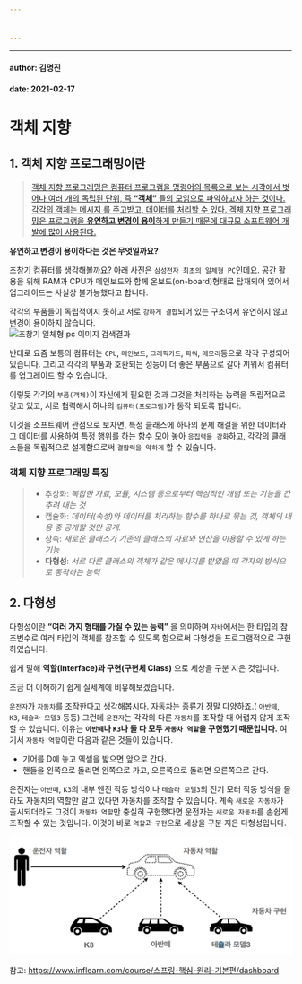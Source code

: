 ```yaml
---


---
```


<hr>
<h4 id="author-김명진">author: 김명진</h4>
<h4 id="date-2021-02-17">date: 2021-02-17</h4>
<h1 id="객체-지향">객체 지향</h1>
<h2 id="객체-지향-프로그래밍이란">1. 객체 지향 프로그래밍이란</h2>
<blockquote>
<p><a href="https://ko.wikipedia.org/wiki/%EA%B0%9D%EC%B2%B4_%EC%A7%80%ED%96%A5_%ED%94%84%EB%A1%9C%EA%B7%B8%EB%9E%98%EB%B0%8D">객체 지향 프로그래밍은 컴퓨터 프로그램을 명령어의 목록으로 보는 시각에서 벗어나 여러 개의 독립된 단위, 즉 <strong>“객체”</strong> 들의 모임으로 파악하고자 하는 것이다. 각각의 객체는 메시지 를 주고받고, 데이터를 처리할 수 있다. 겍체 지향 프로그래밍은 프로그램을 <strong>유연하고 변경이 용이</strong>하게 만들기 때문에 대규모 소프트웨어 개발에 많이 사용된다.</a></p>
</blockquote>
<p><strong>유연하고 변경이 용이하다는 것은 무엇일까요?</strong></p>
<p>초창기 컴퓨터를 생각해볼까요? 아래 사진은 <code>삼성전자 최초의 일체형 PC</code>인데요. 공간 활용을 위해  RAM과 CPU가 메인보드와 함께 온보드(on-board)형태로 탑재되어 있어서 업그레이드는 사실상 불가능했다고 합니다.</p>
<p>각각의 부품들이 독립적이지 못하고 서로 <code>강하게 결합</code>되어 있는 구조여서 유연하지  않고 변경이 용이하지 않습니다.<br>
<img src="http://img.danawa.com/cms/img/images/000440/20180124013149338_KG01AFY4.jpg" alt="초창기 일체형 pc 이미지 검색결과"></p>
<p>반대로 요즘 보통의 컴퓨터는 <code>CPU</code>, <code>메인보드</code>, <code>그래픽카드</code>, <code>파워</code>, <code>메모리</code>등으로 각각 구성되어 있습니다. 그리고 각각의 부품과 호환되는 성능이 더 좋은 부품으로 갈아 끼워서 컴퓨터를 업그레이드 할 수 있습니다.</p>
<p>이렇듯 각각의 <code>부품(객체)</code>이 자신에게 필요한 것과 그것을 처리하는 능력을 독립적으로 갖고 있고, 서로 협력해서 하나의 <code>컴퓨터(프로그램)</code>가 동작 되도록 합니다.</p>
<p>이것을 소프트웨어 관점으로 보자면, 특정 클래스에 하나의 문제 해결을 위한 데이터와 그 데이터를 사용하여 특정 행위를 하는 함수 모아 놓아 <code>응집력을 강화</code>하고, 각각의 클래스들을 독립적으로 설계함으로써 <code>결합력을 약하게</code> 할 수 있습니다.</p>
<h3 id="객체-지향-프로그래밍-특징">객체 지향 프로그래밍 특징</h3>
<blockquote>
<ul>
<li>추상화:  <em>복잡한 자료, 모듈, 시스템 등으로부터 핵심적인 개념 또는 기능을 간추려 내는 것</em></li>
<li>캡슐화: <em>데이터(속성)와 데이터를 처리하는 함수를 하나로 묶는 것, 객체의 내용 중  공개할 것만 공개.</em></li>
<li>상속: <em>새로운 클래스가 기존의 클래스의 자료와 연산을 이용할 수 있게 하는 기능</em></li>
<li><strong>다형성</strong>:  <em>서로 다른 클래스의 객체가 같은 메시지를 받았을 때 각자의 방식으로 동작하는 능력</em></li>
</ul>
</blockquote>
<h2 id="다형성">2. 다형성</h2>
<p>다형성이란 <strong>“여러 가지 형태를 가질 수 있는 능력”</strong> 을 의미하며 <code>자바</code>에서는 한 타입의 참조변수로 여러 타입의 객체를 참조할 수 있도록 함으로써 다형성을 프로그램적으로 구현하였습니다.</p>
<p>쉽게 말해 <strong>역할(Interface)과 구현(구현체 Class)</strong> 으로 세상을 구분 지은 것입니다.</p>
<p>조금 더 이해하기 쉽게 실세계에 비유해보겠습니다.</p>
<p><code>운전자</code>가 <code>자동차</code>를 조작한다고 생각해봅시다. 자동차는 종류가 정말 다양하죠.( <code>아반떼</code>, <code>K3</code>, <code>테슬라 모델3</code> 등등) 그런데 <code>운전자</code>는 각각의 다른 <code>자동차</code>를 조작할 때 어렵지 않게 조작할 수 있습니다.  이유는 <strong><code>아반떼</code>나 <code>K3</code>나 둘 다 모두 <code>자동차 역할</code>을 구현했기 때문입니다.</strong> 여기서 <code>자동차 역할</code>이란 다음과 같은 것들이 있습니다.</p>
<ul>
<li>기어를 D에 놓고 엑셀을 밟으면 앞으로 간다.</li>
<li>핸들을 왼쪽으로 돌리면 왼쪽으로 가고, 오른쪽으로 돌리면 오른쪽으로 간다.</li>
</ul>
<p>운전자는 <code>아반떼</code>, <code>K3</code>의 내부 엔진 작동 방식이나 <code>테슬라 모델3</code>의 전기 모터 작동 방식을 몰라도 자동차의 역할만 알고 있다면 자동차를 조작할 수 있습니다. 계속 <code>새로운 자동차</code>가 출시되더라도 그것이 <code>자동차 역할</code>만 충실히 구현했다면 운전자는 <code>새로운 자동차</code>를 손쉽게 조작할 수 있는 것입니다. 이것이 바로 <code>역할</code>과 <code>구현</code>으로 세상을 구분 지은 다형성입니다.</p>
<p><img src="https://github.com/DOIF-Dobby/Spring-Lecture/blob/master/images/%EC%9A%B4%EC%A0%84%EC%9E%90-%EC%9E%90%EB%8F%99%EC%B0%A8.PNG?raw=true" alt="운전자-자동차.PNG"></p>
<p>참고: <a href="https://www.inflearn.com/course/%EC%8A%A4%ED%94%84%EB%A7%81-%ED%95%B5%EC%8B%AC-%EC%9B%90%EB%A6%AC-%EA%B8%B0%EB%B3%B8%ED%8E%B8/dashboard">https://www.inflearn.com/course/스프링-핵심-원리-기본편/dashboard</a></p>

